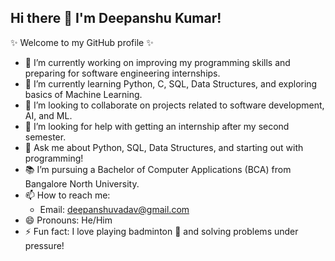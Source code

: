 ## Hi there 👋 I'm Deepanshu Kumar!

✨ Welcome to my GitHub profile ✨

- 🔭 I’m currently working on improving my programming skills and preparing for software engineering internships.
- 🌱 I’m currently learning Python, C, SQL, Data Structures, and exploring basics of Machine Learning.
- 👯 I’m looking to collaborate on projects related to software development, AI, and ML.
- 🤔 I’m looking for help with getting an internship after my second semester.
- 💬 Ask me about Python, SQL, Data Structures, and starting out with programming!
- 📚 I’m pursuing a Bachelor of Computer Applications (BCA) from Bangalore North University.
- 📫 How to reach me: 
  - Email: deepanshuvadav@gmail.com
- 😄 Pronouns: He/Him
- ⚡ Fun fact: I love playing badminton 🏸 and solving problems under pressure!
